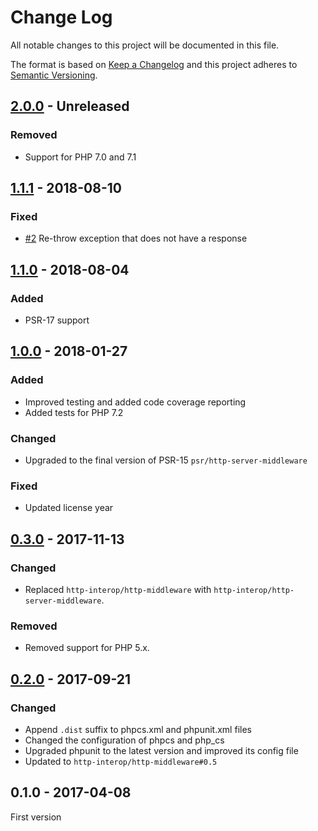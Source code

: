 # Change Log

All notable changes to this project will be documented in this file.

The format is based on [Keep a Changelog](http://keepachangelog.com/)
and this project adheres to [Semantic Versioning](http://semver.org/).

## [2.0.0] - Unreleased
### Removed
- Support for PHP 7.0 and 7.1

## [1.1.1] - 2018-08-10
### Fixed
- [#2] Re-throw exception that does not have a response

## [1.1.0] - 2018-08-04
### Added
- PSR-17 support

## [1.0.0] - 2018-01-27
### Added
- Improved testing and added code coverage reporting
- Added tests for PHP 7.2

### Changed
- Upgraded to the final version of PSR-15 `psr/http-server-middleware`

### Fixed
- Updated license year

## [0.3.0] - 2017-11-13
### Changed
- Replaced `http-interop/http-middleware` with  `http-interop/http-server-middleware`.

### Removed
- Removed support for PHP 5.x.

## [0.2.0] - 2017-09-21
### Changed
- Append `.dist` suffix to phpcs.xml and phpunit.xml files
- Changed the configuration of phpcs and php_cs
- Upgraded phpunit to the latest version and improved its config file
- Updated to `http-interop/http-middleware#0.5`

## 0.1.0 - 2017-04-08
First version

[#2]: https://github.com/middlewares/proxy/issues/2

[2.0.0]: https://github.com/middlewares/proxy/compare/v1.1.1...HEAD
[1.1.1]: https://github.com/middlewares/proxy/compare/v1.1.0...v1.1.1
[1.1.0]: https://github.com/middlewares/proxy/compare/v1.0.0...v1.1.0
[1.0.0]: https://github.com/middlewares/proxy/compare/v0.3.0...v1.0.0
[0.3.0]: https://github.com/middlewares/proxy/compare/v0.2.0...v0.3.0
[0.2.0]: https://github.com/middlewares/proxy/compare/v0.1.0...v0.2.0
